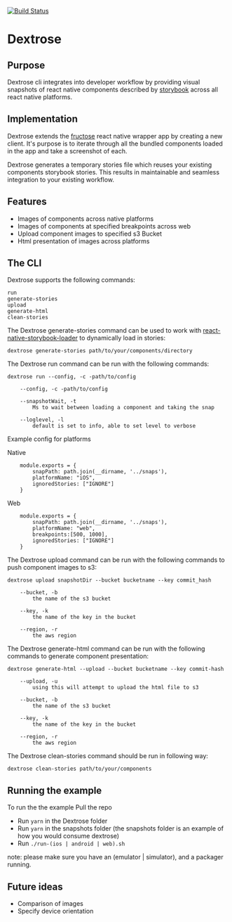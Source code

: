 [![Build Status](https://www.bitrise.io/app/6dbd09bf795284e8/status.svg?token=cPPMxR4jerIruWOfSt-_6g&branch=master)](https://www.bitrise.io/app/6dbd09bf795284e8)

# Dextrose


## Purpose

Dextrose cli integrates into developer workflow by providing visual snapshots of react native components described by [storybook] across all react native platforms.

## Implementation

Dextrose extends the [fructose] react native wrapper app by creating a new client.
It's purpose is to iterate through all the bundled components loaded in the app and take a screenshot of each.

Dextrose generates a temporary stories file which reuses your existing components storybook stories. This results in maintainable and seamless integration to your existing workflow.

## Features
- Images of components across native platforms
- Images of components at specified breakpoints across web
- Upload component images to specified s3 Bucket
- Html presentation of images across platforms

## The CLI

 Dextrose supports the following commands:

    run
    generate-stories
    upload
    generate-html
    clean-stories

The Dextrose generate-stories command can be used to work with [react-native-storybook-loader] to dynamically load in stories:
   
    dextrose generate-stories path/to/your/components/directory

The Dextrose run command can be run with the following commands:

    dextrose run --config, -c -path/to/config

        --config, -c -path/to/config

        --snapshotWait, -t
            Ms to wait between loading a component and taking the snap
        
        --loglevel, -l
            default is set to info, able to set level to verbose


Example config for platforms

Native

        module.exports = {
            snapPath: path.join(__dirname, '../snaps'),
            platformName: "iOS",
            ignoredStories: ["IGNORE"]
        }

Web

        module.exports = {
            snapPath: path.join(__dirname, '../snaps'),
            platformName: "web",
            breakpoints:[500, 1000],
            ignoredStories: ["IGNORE"]
        }

The Dextrose upload command can be run with the following commands to push component images to s3:

    dextrose upload snapshotDir --bucket bucketname --key commit_hash

        --bucket, -b
            the name of the s3 bucket

        --key, -k
            the name of the key in the bucket

        --region, -r
            the aws region

The Dextrose generate-html command can be run with the following commands to generate component presentation:

    dextrose generate-html --upload --bucket bucketname --key commit-hash

        --upload, -u
            using this will attempt to upload the html file to s3

        --bucket, -b
            the name of the s3 bucket

        --key, -k
            the name of the key in the bucket

        --region, -r
            the aws region

The Dextrose clean-stories command should be run in following way:
   
    dextrose clean-stories path/to/your/components


## Running the example
To run the the example Pull the repo
- Run `yarn` in the Dextrose folder
- Run `yarn` in the snapshots folder (the snapshots folder is an example of how you would consume dextrose)
- Run `./run-(ios | android | web).sh`

note: please make sure you have an (emulator | simulator), and a packager running.

## Future ideas
- Comparison of images
- Specify device orientation


[fructose]: https://github.com/newsuk/fructose
[storybook]: https://github.com/storybooks/storybook
[react-native-storybook-loader]: https://github.com/elderfo/react-native-storybook-loader